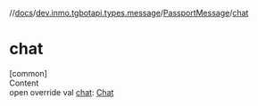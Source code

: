 //[docs](../../../index.md)/[dev.inmo.tgbotapi.types.message](../index.md)/[PassportMessage](index.md)/[chat](chat.md)



# chat  
[common]  
Content  
open override val [chat](chat.md): [Chat](../../dev.inmo.tgbotapi.types.chat.abstracts/-chat/index.md)  



